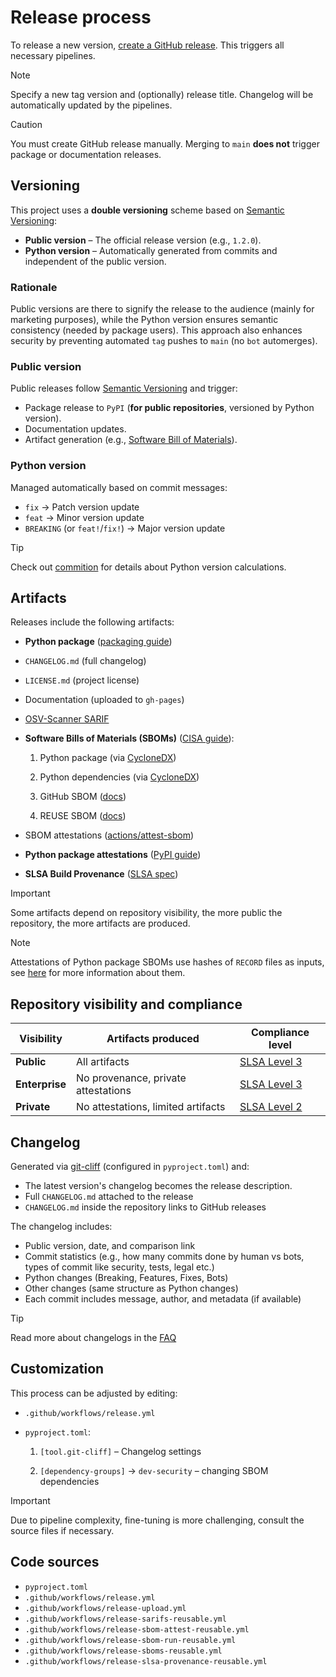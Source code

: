 <!--
SPDX-FileCopyrightText: © 2025 open-nudge <https://github.com/open-nudge>
SPDX-FileContributor: szymonmaszke <github@maszke.co>

SPDX-License-Identifier: Apache-2.0
-->

# Release process

To release a new version, [create a GitHub release](https://docs.github.com/en/repositories/releasing-projects-on-github/managing-releases-in-a-repository#creating-a-release).
This triggers all necessary pipelines.

> [!NOTE]
> Specify a new tag version and (optionally) release title.
> Changelog will be automatically updated by the pipelines.

> [!CAUTION]
> You must create GitHub release manually. Merging to `main` __does not__
> trigger package or documentation releases.

## Versioning

This project uses a __double versioning__ scheme based on [Semantic Versioning](https://semver.org/):

- __Public version__ – The official release version (e.g., `1.2.0`).
- __Python version__ – Automatically generated from commits
    and independent of the public version.

### Rationale

Public versions are there to signify the release to the audience
(mainly for marketing purposes), while the Python
version ensures semantic consistency (needed by package users).
This approach also enhances security by preventing automated
`tag` pushes to `main` (no `bot` automerges).

### Public version

Public releases follow [Semantic Versioning](https://semver.org/) and trigger:

- Package release to `PyPI` (__for public repositories__, versioned by Python version).
- Documentation updates.
- Artifact generation (e.g., [Software Bill of Materials](https://www.cisa.gov/sbom)).

### Python version

Managed automatically based on commit messages:

- `fix` → Patch version update
- `feat` → Minor version update
- `BREAKING` (or `feat!`/`fix!`) → Major version update

<!-- md-dead-link-check: off -->

> [!TIP]
> Check out [commition](https://github.com/open-nudge/commition)
> for details about Python version calculations.

<!-- md-dead-link-check: on -->

## Artifacts

Releases include the following artifacts:

- __Python package__ ([packaging guide](https://packaging.python.org/en/latest/tutorials/packaging-projects/))

- `CHANGELOG.md` (full changelog)

- `LICENSE.md` (project license)

- Documentation (uploaded to `gh-pages`)

- [OSV-Scanner SARIF](https://google.github.io/osv-scanner/output/#sarif)

- __Software Bills of Materials (SBOMs)__ ([CISA guide](https://www.cisa.gov/sbom)):

    1. Python package (via [CycloneDX](https://github.com/CycloneDX/cyclonedx-python))

    1. Python dependencies (via [CycloneDX](https://github.com/CycloneDX/cyclonedx-python))

    1. GitHub SBOM ([docs](https://docs.github.com/en/code-security/supply-chain-security/understanding-your-software-supply-chain/exporting-a-software-bill-of-materials-for-your-repository))

    1. REUSE SBOM ([docs](https://reuse.readthedocs.io/en/stable/man/reuse-spdx.html))

- SBOM attestations ([actions/attest-sbom](https://github.com/actions/attest-sbom))

- __Python package attestations__ ([PyPI guide](https://blog.pypi.org/posts/2024-11-14-pypi-now-supports-digital-attestations/))

- __SLSA Build Provenance__ ([SLSA spec](https://slsa.dev/spec/v1.0/provenance))

> [!IMPORTANT]
> Some artifacts depend on repository visibility, the more public the repository,
> the more artifacts are produced.

> [!NOTE]
> Attestations of Python package SBOMs use hashes of `RECORD` files as inputs, see
> [here](https://packaging.python.org/en/latest/specifications/recording-installed-packages/#the-record-file)
> for more information about them.

## Repository visibility and compliance

<!-- pyml disable-num-lines 7 line-length-->

| Visibility     | Artifacts produced                  | Compliance level                                  |
| -------------- | ----------------------------------- | ------------------------------------------------- |
| __Public__     | All artifacts                       | [SLSA Level 3](https://slsa.dev/spec/v1.0/levels) |
| __Enterprise__ | No provenance, private attestations | [SLSA Level 3](https://slsa.dev/spec/v1.0/levels) |
| __Private__    | No attestations, limited artifacts  | [SLSA Level 2](https://slsa.dev/spec/v1.0/levels) |

## Changelog

Generated via [git-cliff](https://github.com/orhun/git-cliff)
(configured in `pyproject.toml`) and:

- The latest version's changelog becomes the release description.
- Full `CHANGELOG.md` attached to the release
- `CHANGELOG.md` inside the repository links to GitHub releases

The changelog includes:

- Public version, date, and comparison link
- Commit statistics (e.g., how many commits done by human vs bots,
    types of commit like security, tests, legal etc.)
- Python changes (Breaking, Features, Fixes, Bots)
- Other changes (same structure as Python changes)
- Each commit includes message, author, and metadata (if available)

> [!TIP]
> Read more about changelogs in the [FAQ](../about/faq.md)

## Customization

This process can be adjusted by editing:

- `.github/workflows/release.yml`

- `pyproject.toml`:

    1. `[tool.git-cliff]` – Changelog settings

    1. `[dependency-groups]` → `dev-security` – changing SBOM dependencies

> [!IMPORTANT]
> Due to pipeline complexity, fine-tuning is more challenging,
> consult the source files if necessary.

## Code sources

- `pyproject.toml`
- `.github/workflows/release.yml`
- `.github/workflows/release-upload.yml`
- `.github/workflows/release-sarifs-reusable.yml`
- `.github/workflows/release-sbom-attest-reusable.yml`
- `.github/workflows/release-sbom-run-reusable.yml`
- `.github/workflows/release-sboms-reusable.yml`
- `.github/workflows/release-slsa-provenance-reusable.yml`
